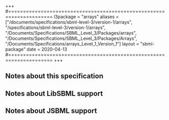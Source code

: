 +++
#=====================================================================
l3package = "arrays"
aliases = ["/documents/specifications/sbml-level-3/version-1/arrays", "/specifications/sbml-level-3/version-1/arrays", "/Documents/Specifications/SBML_Level_3/Packages/arrays", "/Documents/Specifications/SBML_Level_3/Packages/Arrays",
"/Documents/Specifications/arrays_Level_1_Version_1"]
layout    = "sbml-package"
date      = 2020-04-13
#=====================================================================
+++

## Notes about this specification


## Notes about LibSBML support


## Notes about JSBML support
